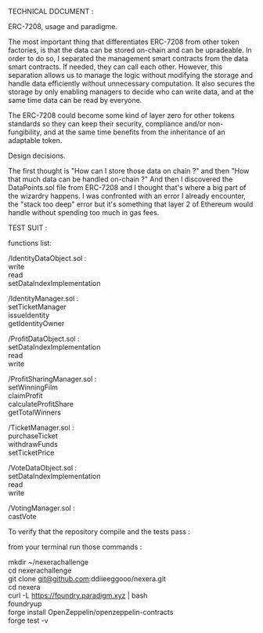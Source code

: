 TECHNICAL DOCUMENT :

ERC-7208, usage and paradigme.

The most important thing that differentiates ERC-7208 from other token factories, is that the data can be stored on-chain and can be upradeable. In order to do so, I separated the management smart contracts from the data smart contracts. If needed, they can call each other. However, this separation allows us to manage the logic without modifying the storage and handle data efficiently without unnecessary computation.
It also secures the storage by only enabling managers to decide who can write data, and at the same time data can be read by everyone.

The ERC-7208 could become some kind of layer zero for other tokens standards so they can keep their security, compliance and/or non-fungibility, and at the same time benefits from the inheritance of an adaptable token.

Design decisions.

The first thought is "How can I store those data on chain ?" and then "How that much data can be handled on-chain ?" And then I discovered the DataPoints.sol file from ERC-7208 and I thought that's where a big part of the wizardry happens. I was confronted with an error I already encounter, the "stack too deep" error but it's something that layer 2 of Ethereum would handle without spending too much in gas fees.

TEST SUIT :

functions list:

/IdentityDataObject.sol :  
write  
read  
setDataIndexImplementation

/IdentityManager.sol :  
setTicketManager  
issueIdentity  
getIdentityOwner

/ProfitDataObject.sol :  
setDataIndexImplementation  
read  
write

/ProfitSharingManager.sol :  
setWinningFilm  
claimProfit  
calculateProfitShare  
getTotalWinners

/TicketManager.sol :  
purchaseTicket  
withdrawFunds  
setTicketPrice

/VoteDataObject.sol :  
setDataIndexImplementation  
read  
write

/VotingManager.sol  :  
castVote

To verify that the repository compile and the tests pass :

from your terminal run those commands :

mkdir ~/nexerachallenge  
cd nexerachallenge  
git clone git@github.com:ddiieeggooo/nexera.git  
cd nexera  
curl -L https://foundry.paradigm.xyz | bash  
foundryup  
forge install OpenZeppelin/openzeppelin-contracts  
forge test -v  

